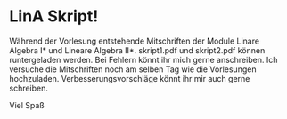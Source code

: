 # LinA Skript!

Während der Vorlesung entstehende Mitschriften der Module Linare Algebra I* und Lineare Algebra II*. skript1.pdf und skript2.pdf können runtergeladen werden. Bei Fehlern könnt ihr mich gerne anschreiben. Ich versuche die Mitschriften noch am selben Tag wie die Vorlesungen hochzuladen. Verbesserungsvorschläge könnt ihr mir auch gerne schreiben.

Viel Spaß
